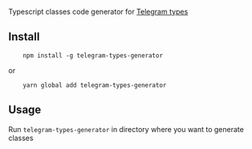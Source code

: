 Typescript classes code generator for [Telegram types](https://core.telegram.org/bots/api)

## Install

```
    npm install -g telegram-types-generator
```

or

```
    yarn global add telegram-types-generator
```

## Usage

Run ```telegram-types-generator``` in directory where you want to generate classes
